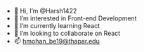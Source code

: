 - 👋 Hi, I’m @Harsh1422
- 👀 I’m interested in Front-end Development
- 🌱 I’m currently learning React
- 💞️ I’m looking to collaborate on React
- 📫 hmohan_be19@thapar.edu

<!---
Harsh1422/Harsh1422 is a ✨ special ✨ repository because its `README.md` (this file) appears on your GitHub profile.
You can click the Preview link to take a look at your changes.
--->
